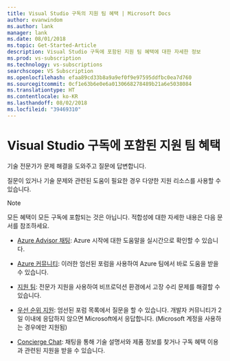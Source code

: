 ```yaml
---
title: Visual Studio 구독의 지원 팀 혜택 | Microsoft Docs
author: evanwindom
ms.author: lank
manager: lank
ms.date: 08/01/2018
ms.topic: Get-Started-Article
description: Visual Studio 구독에 포함된 지원 팀 혜택에 대한 자세한 정보
ms.prod: vs-subscription
ms.technology: vs-subscriptions
searchscope: VS Subscription
ms.openlocfilehash: efaa89cd33b8a9a9ef0f9e97595ddfbc0ea7d760
ms.sourcegitcommit: 0cf1e63b6e0e6a0130668278489b21a6e5038084
ms.translationtype: HT
ms.contentlocale: ko-KR
ms.lasthandoff: 08/02/2018
ms.locfileid: "39469310"
---
```

# <a name="technical-support-benefits-included-with-visual-studio-subscriptions"></a>Visual Studio 구독에 포함된 지원 팀 혜택

기술 전문가가 문제 해결을 도와주고 질문에 답변합니다.

질문이 있거나 기술 문제와 관련된 도움이 필요한 경우 다양한 지원 리소스를 사용할 수 있습니다.

> [!NOTE]
> 모든 혜택이 모든 구독에 포함되는 것은 아닙니다.  적합성에 대한 자세한 내용은 다음 문서를 참조하세요.  

- [Azure Advisor 채팅](vs-azure-advisory-chat.md): Azure 시작에 대한 도움말을 실시간으로 확인할 수 있습니다.

- [Azure 커뮤니티](vs-azure-community.md): 이러한 엄선된 포럼을 사용하여 Azure 팀에서 바로 도움을 받을 수 있습니다. 

- [지원 팀](vs-tech-support.md): 전문가 지원을 사용하여 비프로덕션 환경에서 고장 수리 문제를 해결할 수 있습니다.

- [우선 순위 지원](vs-priority-support.md): 엄선된 포럼 목록에서 질문을 할 수 있습니다. 개발자 커뮤니티가 2일 이내에 응답하지 않으면 Microsoft에서 응답합니다. (Microsoft 계정을 사용하는 경우에만 지원됨)

- [Concierge Chat](vs-concierge-chat.md): 채팅을 통해 기술 설명서와 제품 정보를 찾거나 구독 혜택 이용과 관련된 지원을 받을 수 있습니다. 

